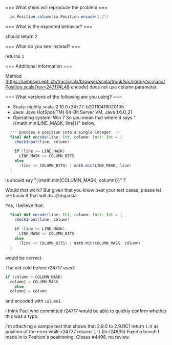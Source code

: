 === What steps will reproduce the problem  ===
```scala
  io.Position.column(io.Position.encode(1,2)) 
```

=== What is the expected behavior? ===

should return `2`

=== What do you see instead? ===

returns `1`

=== Additional information ===

Method [https://lampsvn.epfl.ch/trac/scala/browser/scala/trunk/src/library/scala/io/Position.scala?rev=24717#L48 encode] does not use column parameter.

=== What versions of the following are you using? ===
  - Scala: nightly scala-2.10.0.r24777-b20110419020105
  - Java: Java HotSpot(TM) 64-Bit Server VM, Java 1.6.0_21
  - Operating system: Win 7 
So you mean that where it says "{{math.min(LINE_MASK, line)}}" below, 

```scala
  /** Encodes a position into a single integer. */
  final def encode(line: Int, column: Int): Int = {
    checkInput(line, column)
    
    if (line >= LINE_MASK)
      LINE_MASK << COLUMN_BITS
    else
      (line << COLUMN_BITS) | math.min(LINE_MASK, line)
  }
```

is should say "{{math.min(COLUMN_MASK, column)}}" ?

Would that work? But given that you know best your test cases, please let me know if that will do. 
@mgarcia

Yes, I believe that:
```scala
  final def encode(line: Int, column: Int): Int = {
    checkInput(line, column)
    
    if (line >= LINE_MASK)
      LINE_MASK << COLUMN_BITS
    else
      (line << COLUMN_BITS) | math.min(COLUMN_MASK, column)
  }
```
would be correct.

The old cold before r24717 used:
```scala
if (column > COLUMN_MASK)
  column1 = COLUMN_MASK
    else 
  column1 = column
```
and encoded with `column1`.

I think Paul who committed r24717 would be able to quickly confirm whether this was a typo.

I'm attaching a sample test that shows that 2.8.0 to 2.9.RC1 return `1:5` as position of the error while r24777 returns `1:1`
(In r24835) Fixed a booch I made in io.Position's positioning.
Closes #4498, no review.
